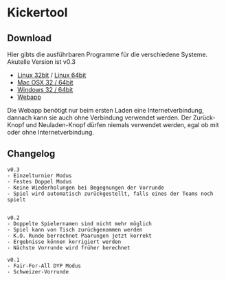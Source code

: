 # Kickertool #

## Download ##
Hier gibts die ausführbaren Programme für die verschiedene Systeme.     
Akutelle Version ist v0.3   
* [Linux 32bit](http://arnef.ddns.net/kickertool/dl/kickertool_linux32.zip) / 
 [Linux 64bit](http://arnef.ddns.net/kickertool/dl/kickertool_linux64.zip)      
* [Mac OSX 32 / 64bit](http://arnef.ddns.net/kickertool/dl/kickertool_osx.zip)
* [Windows 32 / 64bit](http://arnef.ddns.net/kickertool/dl/kickertool_win.zip)
* [Webapp](http://arnef.ddns.net/kickertool)

Die Webapp benötigt nur beim ersten Laden eine Internetverbindung, dannach kann sie auch
ohne Verbindung verwendet werden. Der Zurück-Knopf und Neuladen-Knopf dürfen niemals verwendet werden,
egal ob mit oder ohne Internetverbindung.


## Changelog ##
    
    v0.3
    - Einzelturnier Modus
    - Festes Doppel Modus
    - Keine Wiederholungen bei Begegnungen der Vorrunde
    - Spiel wird automatisch zurückgestellt, falls eines der Teams noch spielt
    
    
    v0.2
    - Doppelte Spielernamen sind nicht mehr möglich
    - Spiel kann von Tisch zurückgenommen werden
    - K.O. Runde berrechnet Paarungen jetzt korrekt
    - Ergebnisse können korrigiert werden
    - Nächste Vorrunde wird früher berechnet
    
    v0.1
    - Fair-For-All DYP Modus
    - Schweizer-Vorrunde
    
